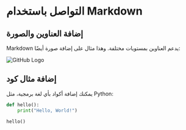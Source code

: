 
# التواصل باستخدام Markdown

## إضافة العناوين والصورة
Markdown يدعم العناوين بمستويات مختلفة. وهذا مثال على إضافة صورة أيضًا:

![GitHub Logo](https://github.githubassets.com/images/modules/logos_page/GitHub-Mark.png)


## إضافة مثال كود
يمكنك إضافة أكواد بأي لغة برمجية، مثل Python:

```python
def hello():
    print("Hello, World!")

hello()
